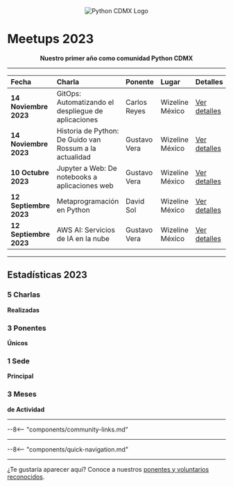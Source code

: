 <div align="center">
  <img src="/images/logo.png" alt="Python CDMX Logo">
</div>

# Meetups 2023 <i class="fas fa-calendar-alt"></i>

<div align="center">
  <b>Nuestro primer año como comunidad Python CDMX</b>
</div>

---

| <i class="fas fa-calendar"></i> **Fecha** | <i class="fas fa-microphone"></i> **Charla** | <i class="fas fa-user"></i> **Ponente** | <i class="fas fa-map-marker-alt"></i> **Lugar** | <i class="fas fa-link"></i> **Detalles** |
|:---|:---|:---|:---|:---|
| **14 Noviembre 2023** | GitOps: Automatizando el despliegue de aplicaciones | Carlos Reyes | Wizeline México | [Ver detalles](202311-noviembre) |
| **14 Noviembre 2023** | Historia de Python: De Guido van Rossum a la actualidad | Gustavo Vera | Wizeline México | [Ver detalles](202311-noviembre) |
| **10 Octubre 2023** | Jupyter a Web: De notebooks a aplicaciones web | Gustavo Vera | Wizeline México | [Ver detalles](202310-octubre) |
| **12 Septiembre 2023** | Metaprogramación en Python | David Sol | Wizeline México | [Ver detalles](202309-septiembre) |
| **12 Septiembre 2023** | AWS AI: Servicios de IA en la nube | Gustavo Vera | Wizeline México | [Ver detalles](202309-septiembre) |

---

## <i class="fas fa-star"></i> Estadísticas 2023

<div class="stats-grid">

<div class="stat-card">
  <h3><i class="fas fa-microphone"></i> 5 Charlas</h3>
  <p><b>Realizadas</b></p>
</div>

<div class="stat-card">
  <h3><i class="fas fa-users"></i> 3 Ponentes</h3>
  <p><b>Únicos</b></p>
</div>

<div class="stat-card">
  <h3><i class="fas fa-map-marker-alt"></i> 1 Sede</h3>
  <p><b>Principal</b></p>
</div>

<div class="stat-card">
  <h3><i class="fas fa-calendar"></i> 3 Meses</h3>
  <p><b>de Actividad</b></p>
</div>

</div>

---

--8<-- "components/community-links.md"

---

--8<-- "components/quick-navigation.md"

---

¿Te gustaría aparecer aquí? Conoce a nuestros [ponentes y voluntarios reconocidos](../../comunidad/como-contribuir).

